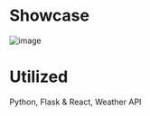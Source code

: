 # Showcase
![image](https://user-images.githubusercontent.com/107081345/200224700-5a74748d-f7dd-41a3-847d-16a242c0b499.png)
# Utilized
Python, Flask & React, Weather API
